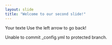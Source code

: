 ```yaml
---
layout: slide
title: "Welcome to our second slide!"
---
```

Your texte
Use the left arrow to go back!

Unable to commit _config.yml to protected branch.
